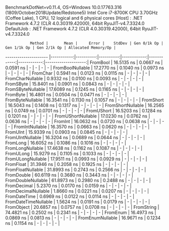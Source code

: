 
BenchmarkDotNet=v0.11.4, OS=Windows 10.0.17763.316 (1809/October2018Update/Redstone5)
Intel Core i7-8700K CPU 3.70GHz (Coffee Lake), 1 CPU, 12 logical and 6 physical cores
  [Host]     : .NET Framework 4.7.2 (CLR 4.0.30319.42000), 64bit RyuJIT-v4.7.3324.0
  DefaultJob : .NET Framework 4.7.2 (CLR 4.0.30319.42000), 64bit RyuJIT-v4.7.3324.0


               Method |       Mean |     Error |    StdDev | Gen 0/1k Op | Gen 1/1k Op | Gen 2/1k Op | Allocated Memory/Op |
--------------------- |-----------:|----------:|----------:|------------:|------------:|------------:|--------------------:|
             FromBool | 16.5135 ns | 0.0667 ns | 0.0591 ns |           - |           - |           - |                   - |
     FromBoolNullable | 17.2770 ns | 0.1040 ns | 0.0973 ns |           - |           - |           - |                   - |
             FromChar |  0.5941 ns | 0.0123 ns | 0.0115 ns |           - |           - |           - |                   - |
     FromCharNullable |  0.9332 ns | 0.0100 ns | 0.0093 ns |           - |           - |           - |                   - |
            FromSByte | 15.8401 ns | 0.0901 ns | 0.0843 ns |           - |           - |           - |                   - |
    FromSByteNullable | 17.6089 ns | 0.1245 ns | 0.1165 ns |           - |           - |           - |                   - |
             FromByte | 16.4801 ns | 0.0504 ns | 0.0471 ns |           - |           - |           - |                   - |
     FromByteNullable | 16.3541 ns | 0.1130 ns | 0.1057 ns |           - |           - |           - |                   - |
            FromShort | 16.5043 ns | 0.1408 ns | 0.1317 ns |           - |           - |           - |                   - |
    FromShortNullable | 16.2565 ns | 0.0749 ns | 0.0701 ns |           - |           - |           - |                   - |
           FromUShort | 16.5203 ns | 0.1284 ns | 0.1201 ns |           - |           - |           - |                   - |
   FromUShortNullable | 17.0230 ns | 0.0762 ns | 0.0636 ns |           - |           - |           - |                   - |
              FromInt | 16.0632 ns | 0.0720 ns | 0.0638 ns |           - |           - |           - |                   - |
      FromIntNullable | 16.3570 ns | 0.0663 ns | 0.0620 ns |           - |           - |           - |                   - |
             FromUInt | 15.9339 ns | 0.0903 ns | 0.0845 ns |           - |           - |           - |                   - |
     FromUIntNullable | 16.3204 ns | 0.0689 ns | 0.0644 ns |           - |           - |           - |                   - |
             FromLong | 16.6052 ns | 0.1086 ns | 0.1016 ns |           - |           - |           - |                   - |
     FromLongNullable | 17.4638 ns | 0.1162 ns | 0.1087 ns |           - |           - |           - |                   - |
            FromULong | 15.9279 ns | 0.1105 ns | 0.1033 ns |           - |           - |           - |                   - |
    FromULongNullable | 17.9511 ns | 0.0993 ns | 0.0929 ns |           - |           - |           - |                   - |
            FromFloat | 31.3946 ns | 0.2058 ns | 0.1925 ns |           - |           - |           - |                   - |
    FromFloatNullable | 31.8993 ns | 0.2743 ns | 0.2566 ns |           - |           - |           - |                   - |
           FromDouble | 60.6119 ns | 0.3680 ns | 0.3443 ns |           - |           - |           - |                   - |
   FromDoubleNullable | 61.8973 ns | 0.2980 ns | 0.2488 ns |           - |           - |           - |                   - |
          FromDecimal |  5.2370 ns | 0.0170 ns | 0.0159 ns |           - |           - |           - |                   - |
  FromDecimalNullable |  1.8660 ns | 0.0221 ns | 0.0207 ns |           - |           - |           - |                   - |
         FromDateTime |  0.6969 ns | 0.0122 ns | 0.0114 ns |           - |           - |           - |                   - |
 FromDateTimeNullable |  1.5624 ns | 0.0191 ns | 0.0179 ns |           - |           - |           - |                   - |
           FromObject | 20.6857 ns | 0.0757 ns | 0.0708 ns |           - |           - |           - |                   - |
           FromString | 74.4821 ns | 0.2502 ns | 0.2341 ns |           - |           - |           - |                   - |
             FromEnum | 16.4973 ns | 0.0869 ns | 0.0813 ns |           - |           - |           - |                   - |
     FromEnumNullable | 16.9671 ns | 0.1234 ns | 0.1154 ns |           - |           - |           - |                   - |
